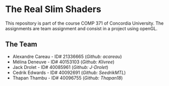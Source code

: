# **The Real Slim Shaders**

This repository is part of the course COMP 371 of Concordia University.
The assignments are team assignment and consist in a project using openGL.

## **The Team**

- Alexandre Careau - ID# 21336665 (_Github: acareau_)
- Mélina Deneuve - ID# 40153103 (_Github: Klivree_)
- Jack Drolet - ID# 40085961 (_Github: J-Drolet_)
- Cedrik Edwards - ID# 40092691  (_Github: SeedrikMTL_)
- Thapan Thambu - ID# 40096755  (_Github: Thapan18_)
